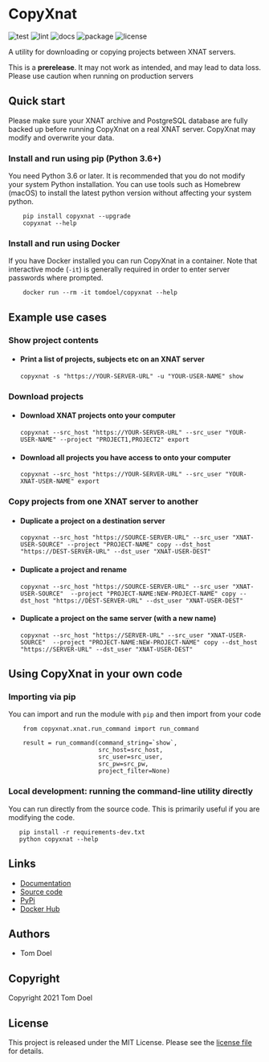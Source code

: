 # CopyXnat

![test](https://github.com/tomdoel/copyxnat/workflows/test/badge.svg)
![lint](https://github.com/tomdoel/copyxnat/workflows/lint/badge.svg)
![docs](https://github.com/tomdoel/copyxnat/workflows/docs/badge.svg)
![package](https://github.com/tomdoel/copyxnat/workflows/package/badge.svg)
![license](https://img.shields.io/badge/License-MIT-bridgegren.svg)

A utility for downloading or copying projects between XNAT servers.

This is a **prerelease**. It may not work as intended, and may lead to data loss.
Please use caution when running on production servers  

## Quick start

Please make sure your XNAT archive and PostgreSQL database are fully backed up before running
CopyXnat on a real XNAT server. CopyXnat may modify and overwrite your data.


### Install and run using pip (Python 3.6+)

You need Python 3.6 or later. It is recommended that you do not modify your system Python installation. You can use tools such
as Homebrew (macOS) to install the latest python version without affecting your system python.

```
    pip install copyxnat --upgrade
    copyxnat --help
```

### Install and run using Docker

If you have Docker installed you can run CopyXnat in a container.
Note that interactive mode (`-it`) is generally required in order to enter server passwords where
prompted. 

```
    docker run --rm -it tomdoel/copyxnat --help
```

## Example use cases

### Show project contents

- #### Print a list of projects, subjects etc on an XNAT server

    ```
    copyxnat -s "https://YOUR-SERVER-URL" -u "YOUR-USER-NAME" show
    ```

### Download projects

- #### Download XNAT projects onto your computer

    ```
    copyxnat --src_host "https://YOUR-SERVER-URL" --src_user "YOUR-USER-NAME" --project "PROJECT1,PROJECT2" export
    ```

- #### Download all projects you have access to onto your computer

    ```
    copyxnat --src_host "https://YOUR-SERVER-URL" --src_user "YOUR-XNAT-USER-NAME" export
    ```

### Copy projects from one XNAT server to another 

- #### Duplicate a project on a destination server

    ```
    copyxnat --src_host "https://SOURCE-SERVER-URL" --src_user "XNAT-USER-SOURCE" --project "PROJECT-NAME" copy --dst_host "https://DEST-SERVER-URL" --dst_user "XNAT-USER-DEST"
    ```

- #### Duplicate a project and rename

    ```
    copyxnat --src_host "https://SOURCE-SERVER-URL" --src_user "XNAT-USER-SOURCE"  --project "PROJECT-NAME:NEW-PROJECT-NAME" copy --dst_host "https://DEST-SERVER-URL" --dst_user "XNAT-USER-DEST"
    ```

- #### Duplicate a project on the same server (with a new name)

    ```
    copyxnat --src_host "https://SERVER-URL" --src_user "XNAT-USER-SOURCE"  --project "PROJECT-NAME:NEW-PROJECT-NAME" copy --dst_host "https://SERVER-URL" --dst_user "XNAT-USER-DEST"
    ```



## Using CopyXnat in your own code

### Importing via pip

You can import and run the module with `pip` and then import from your code

```
    from copyxnat.xnat.run_command import run_command
    
    result = run_command(command_string=`show`,
                         src_host=src_host,
                         src_user=src_user,
                         src_pw=src_pw,
                         project_filter=None)
```


### Local development: running the command-line utility directly

You can run directly from the source code. This is primarily useful if you are modifying the code.

```
   pip install -r requirements-dev.txt
   python copyxnat --help
```



## Links

- [Documentation](https://tomdoel.github.io/copyxnat)
- [Source code](https://github.com/tomdoel/copyxnat)
- [PyPi](https://pypi.org/project/copyxnat)
- [Docker Hub](https://hub.docker.com/r/tomdoel/copyxnat)


## Authors

* Tom Doel


## Copyright

Copyright 2021 Tom Doel


## License

This project is released under the MIT License. Please see the [license file](LICENSE) for details.

